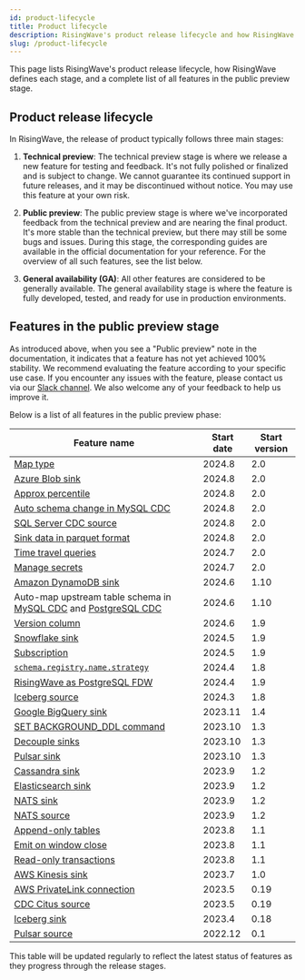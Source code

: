 ```yaml
---
id: product-lifecycle
title: Product lifecycle
description: RisingWave's product release lifecycle and how RisingWave defines each stage.
slug: /product-lifecycle
---
```


This page lists RisingWave's product release lifecycle, how RisingWave defines each stage, and a complete list of all features in the public preview stage.

## Product release lifecycle

In RisingWave, the release of product typically follows three main stages:

1. **Technical preview**: The technical preview stage is where we release a new feature for testing and feedback. It's not fully polished or finalized and is subject to change. We cannot guarantee its continued support in future releases, and it may be discontinued without notice. You may use this feature at your own risk.

2. **Public preview**: The public preview stage is where we've incorporated feedback from the technical preview and are nearing the final product. It's more stable than the technical preview, but there may still be some bugs and issues. During this stage, the corresponding guides are available in the official documentation for your reference. For the overview of all such features, see the list below.

3. **General availability (GA)**: All other features are considered to be generally available. The general availability stage is where the feature is fully developed, tested, and ready for use in production environments.

## Features in the public preview stage

As introduced above, when you see a "Public preview" note in the documentation, it indicates that a feature has not yet achieved 100% stability. We recommend evaluating the feature according to your specific use case. If you encounter any issues with the feature, please contact us via our [Slack channel](https://www.risingwave.com/slack). We also welcome any of your feedback to help us improve it. 

Below is a list of all features in the public preview phase:

| Feature name            | Start date | Start version |
|---------------------------|------------|---------------|
| [Map type](/docs/current/data-type-map)|2024.8|2.0|
| [Azure Blob sink](/docs/current/sink-to-azure-blob)|2024.8|2.0|
| [Approx percentile](/docs/current/sql-function-aggregate/#approx_percentile) | 2024.8     | 2.0           |
| [Auto schema change in MySQL CDC](/docs/current/ingest-from-mysql-cdc/#automatically-change-schema) | 2024.8     | 2.0           |
| [SQL Server CDC source](/docs/current/ingest-from-sqlserver-cdc/) | 2024.8    | 2.0         |
| [Sink data in parquet format](/docs/current/data-delivery/#sink-data-in-parquet-format) | 2024.8     | 2.0           |
| [Time travel queries](/docs/current/time-travel-queries/)         | 2024.7    | 2.0         |
| [Manage secrets](/docs/current/manage-secrets/)                   | 2024.7    | 2.0         |
| [Amazon DynamoDB sink](/docs/current/sink-to-dynamodb/)           | 2024.6    | 1.10        |
| Auto-map upstream table schema in [MySQL CDC](/docs/current/ingest-from-mysql-cdc/#automatically-map-upstream-table-schema) and [PostgreSQL CDC](/docs/current/ingest-from-postgres-cdc/#automatically-map-upstream-table-schema) | 2024.6     | 1.10          |
| [Version column](/docs/current/sql-create-table/)                | 2024.6  | 1.9      |
| [Snowflake sink](/docs/current/sink-to-snowflake/)                | 2024.5    | 1.9         |
| [Subscription](/docs/current/subscription)                        | 2024.5    | 1.9         |
| [`schema.registry.name.strategy`](/docs/current/supported-sources-and-formats/) | 2024.4  | 1.8      |
| [RisingWave as PostgreSQL FDW](/docs/current/risingwave-as-postgres-fdw/) | 2024.4  | 1.9      |
| [Iceberg source](/docs/current/ingest-from-iceberg/)             | 2024.3  | 1.8     |
| [Google BigQuery sink](/docs/current/sink-to-bigquery/)           | 2023.11   | 1.4         |
| [SET BACKGROUND_DDL command](/docs/current/sql-set-background-ddl/) | 2023.10  | 1.3      |
| [Decouple sinks](/docs/current/data-delivery/#sink-decoupling)    | 2023.10   | 1.3         |
| [Pulsar sink](/docs/current/sink-to-pulsar/)                     | 2023.10  | 1.3     |
| [Cassandra sink](/docs/current/sink-to-cassandra/)               | 2023.9 | 1.2     |
| [Elasticsearch sink](/docs/current/sink-to-elasticsearch/)       | 2023.9 | 1.2      |
| [NATS sink](/docs/current/sink-to-nats/)                         | 2023.9  | 1.2      |
| [NATS source](/docs/current/ingest-from-nats/)                   | 2023.9  | 1.2      |
| [Append-only tables](/docs/current/sql-create-table/)            | 2023.8  | 1.1      |
| [Emit on window close](/docs/current/emit-on-window-close/)      | 2023.8  | 1.1      |
| [Read-only transactions](/docs/current/sql-start-transaction)| 2023.8  | 1.1      |
| [AWS Kinesis sink](/docs/current/sink-to-aws-kinesis/)           | 2023.7  | 1.0     |
| [AWS PrivateLink connection](/docs/current/sql-create-connection/) | 2023.5  | 0.19     |
| [CDC Citus source](/docs/current/ingest-from-citus-cdc/)         | 2023.5  | 0.19     |
| [Iceberg sink](/docs/current/sink-to-iceberg/)                   | 2023.4 | 0.18      |
| [Pulsar source](/docs/current/ingest-from-pulsar/)               | 2022.12  | 0.1     |

This table will be updated regularly to reflect the latest status of features as they progress through the release stages.
